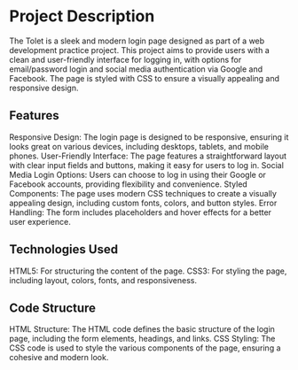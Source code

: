 # Project Description

The Tolet is a sleek and modern login page designed as part of a web development practice project. This project aims to provide users with a clean and user-friendly interface for logging in, with options for email/password login and social media authentication via Google and Facebook. The page is styled with CSS to ensure a visually appealing and responsive design.

## Features
Responsive Design: The login page is designed to be responsive, ensuring it looks great on various devices, including desktops, tablets, and mobile phones.
User-Friendly Interface: The page features a straightforward layout with clear input fields and buttons, making it easy for users to log in.
Social Media Login Options: Users can choose to log in using their Google or Facebook accounts, providing flexibility and convenience.
Styled Components: The page uses modern CSS techniques to create a visually appealing design, including custom fonts, colors, and button styles.
Error Handling: The form includes placeholders and hover effects for a better user experience.

## Technologies Used
HTML5: For structuring the content of the page.
CSS3: For styling the page, including layout, colors, fonts, and responsiveness.

## Code Structure
HTML Structure: The HTML code defines the basic structure of the login page, including the form elements, headings, and links.
CSS Styling: The CSS code is used to style the various components of the page, ensuring a cohesive and modern look.
